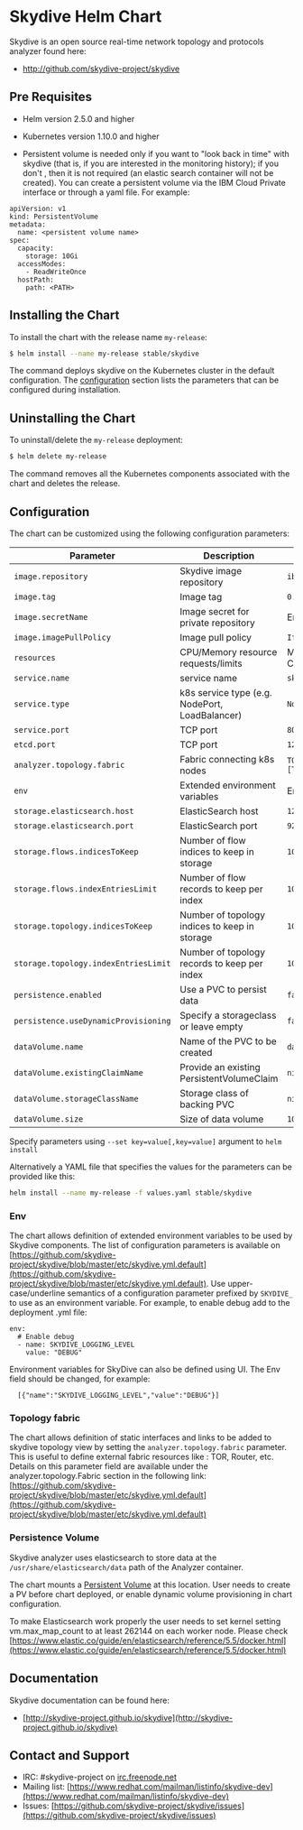 # Skydive Helm Chart

Skydive is an open source real-time network topology and protocols analyzer found here:

* <http://github.com/skydive-project/skydive>

## Pre Requisites

- Helm version 2.5.0 and higher

- Kubernetes version 1.10.0 and higher

- Persistent volume is needed only if you want to "look back in time" with skydive (that is, if you are interested in the monitoring history); if you don't , then it is not required (an elastic search container will not be created). You can create a persistent volume via the IBM Cloud Private interface or through a yaml file. For example:

```
apiVersion: v1
kind: PersistentVolume
metadata:
  name: <persistent volume name>
spec:
  capacity:
    storage: 10Gi
  accessModes:
    - ReadWriteOnce
  hostPath:
    path: <PATH>
```

## Installing the Chart

To install the chart with the release name `my-release`:

```bash
$ helm install --name my-release stable/skydive
```

The command deploys skydive on the Kubernetes cluster in the default configuration. The [configuration](#configuration) section lists the parameters that can be configured during installation.

## Uninstalling the Chart

To uninstall/delete the `my-release` deployment:

```bash
$ helm delete my-release
```

The command removes all the Kubernetes components associated with the chart and deletes the release.

## Configuration

The chart can be customized using the following configuration parameters:

| Parameter                            | Description                                     | Default                                                    |
| ----------------------------------   | ---------------------------------------------   | ---------------------------------------------------------- |
| `image.repository`                   | Skydive image repository                        | `ibmcom/skydive`                                           |
| `image.tag`                          | Image tag                                       | `0.22.0`                                                   |
| `image.secretName`                   | Image secret for private repository             | Empty                                                      |
| `image.imagePullPolicy`              | Image pull policy                               | `IfNotPresent`                                             |
| `resources`                          | CPU/Memory resource requests/limits             | Memory: `8192Mi`, CPU: `2000m`                             |
| `service.name`                       | service name                                    | `skydive`                                                  |
| `service.type`                       | k8s service type (e.g. NodePort, LoadBalancer)  | `NodePort`                                                 |
| `service.port`                       | TCP port                                        | `8082`                                                     |
| `etcd.port`                          | TCP port                                        | `12379`                                                     |
| `analyzer.topology.fabric`           | Fabric connecting k8s nodes                     | `TOR1->*[Type=host]/eth0`                                  |
| `env`                                | Extended environment variables                  | Empty                                                      |
| `storage.elasticsearch.host`         | ElasticSearch host                              | `127.0.0.1`                                                |
| `storage.elasticsearch.port`         | ElasticSearch port                              | `9200`                                                     |
| `storage.flows.indicesToKeep`        | Number of flow indices to keep in storage       | `10`                                                       |
| `storage.flows.indexEntriesLimit`    | Number of flow records to keep per index        | `10000`                                                    |
| `storage.topology.indicesToKeep`     | Number of topology indices to keep in storage   | `10`                                                       |
| `storage.topology.indexEntriesLimit` | Number of topology records to keep per index    | `10000`                                                    |
| `persistence.enabled`                | Use a PVC to persist data                       | `false`                                                    |
| `persistence.useDynamicProvisioning` | Specify a storageclass or leave empty           | `false`                                                    |
| `dataVolume.name`                    | Name of the PVC to be created                   | `datavolume`                                               |
| `dataVolume.existingClaimName`       | Provide an existing PersistentVolumeClaim       | `nil`                                                      |
| `dataVolume.storageClassName`        | Storage class of backing PVC                    | `nil`                                                      |
| `dataVolume.size`                    | Size of data volume                             | `10Gi`                                                     |

Specify parameters using `--set key=value[,key=value]` argument to `helm install`

Alternatively a YAML file that specifies the values for the parameters can be provided like this:

```bash
helm install --name my-release -f values.yaml stable/skydive
```

### Env

The chart allows definition of extended environment variables to be used by Skydive components. The list of configuration parameters is available on [https://github.com/skydive-project/skydive/blob/master/etc/skydive.yml.default](https://github.com/skydive-project/skydive/blob/master/etc/skydive.yml.default). Use upper-case/underline semantics of a configuration parameter prefixed by `SKYDIVE_` to use as an environment variable. For example, to enable debug add to the deployment .yml file:  
```
env:
  # Enable debug
  - name: SKYDIVE_LOGGING_LEVEL
    value: "DEBUG"
```
Environment variables for SkyDive can also be defined using UI. The Env field should be changed, for example:
```
  [{"name":"SKYDIVE_LOGGING_LEVEL","value":"DEBUG"}]
```

### Topology fabric

The chart allows definition of static interfaces and links to be added to skydive topology view by setting the `analyzer.topology.fabric` parameter. This is useful to define external fabric resources like : TOR, Router, etc.
Details on this parameter field are available under the analyzer.topology.Fabric section in the following link: 
[https://github.com/skydive-project/skydive/blob/master/etc/skydive.yml.default](https://github.com/skydive-project/skydive/blob/master/etc/skydive.yml.default)

### Persistence Volume

Skydive analyzer uses elasticsearch to store data at the `/usr/share/elasticsearch/data` path of the Analyzer container.

The chart mounts a [Persistent Volume](http://kubernetes.io/docs/user-guide/persistent-volumes/) at this location. User needs to create a PV before chart deployed, or enable dynamic volume provisioning in chart configuration.

To make Elasticsearch work properly the user needs to set kernel setting vm.max_map_count to at least 262144 on each worker node. Please check
[https://www.elastic.co/guide/en/elasticsearch/reference/5.5/docker.html](https://www.elastic.co/guide/en/elasticsearch/reference/5.5/docker.html)

## Documentation

Skydive documentation can be found here:

* [http://skydive-project.github.io/skydive](http://skydive-project.github.io/skydive)

## Contact and Support

* IRC: #skydive-project on [irc.freenode.net](https://webchat.freenode.net/)
* Mailing list: [https://www.redhat.com/mailman/listinfo/skydive-dev](https://www.redhat.com/mailman/listinfo/skydive-dev)
* Issues: [https://github.com/skydive-project/skydive/issues](https://github.com/skydive-project/skydive/issues)
